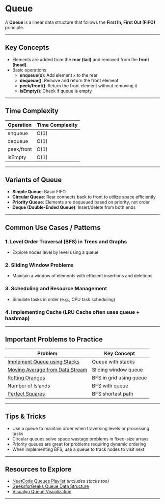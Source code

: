 #  Queue 

A **Queue** is a linear data structure that follows the **First In, First Out (FIFO)** principle.

---

##  Key Concepts

- Elements are added from the **rear (tail)** and removed from the **front (head)**.
- Basic operations:
  - **enqueue(x)**: Add element `x` to the rear
  - **dequeue()**: Remove and return the front element
  - **peek/front()**: Return the front element without removing it
  - **isEmpty()**: Check if queue is empty

---

##  Time Complexity

| Operation | Time Complexity |
|-----------|-----------------|
| enqueue   | O(1)            |
| dequeue   | O(1)            |
| peek/front| O(1)            |
| isEmpty   | O(1)            |

---

##  Variants of Queue

- **Simple Queue**: Basic FIFO
- **Circular Queue**: Rear connects back to front to utilize space efficiently
- **Priority Queue**: Elements are dequeued based on priority, not order
- **Deque (Double-Ended Queue)**: Insert/delete from both ends

---

##  Common Use Cases / Patterns

### 1. Level Order Traversal (BFS) in Trees and Graphs
- Explore nodes level by level using a queue

### 2. Sliding Window Problems
- Maintain a window of elements with efficient insertions and deletions

### 3. Scheduling and Resource Management
- Simulate tasks in order (e.g., CPU task scheduling)

### 4. Implementing Cache (LRU Cache often uses queue + hashmap)

---

##  Important Problems to Practice

| Problem                                              | Key Concept        |
|-----------------------------------------------------|--------------------|
| [Implement Queue using Stacks](https://leetcode.com/problems/implement-queue-using-stacks/) | Queue with stacks   |
| [Moving Average from Data Stream](https://leetcode.com/problems/moving-average-from-data-stream/) | Sliding window queue|
| [Rotting Oranges](https://leetcode.com/problems/rotting-oranges/)               | BFS in grid using queue |
| [Number of Islands](https://leetcode.com/problems/number-of-islands/)           | BFS with queue      |
| [Perfect Squares](https://leetcode.com/problems/perfect-squares/)                | BFS shortest path   |

---

## Tips & Tricks

- Use a queue to maintain order when traversing levels or processing tasks
- Circular queues solve space wastage problems in fixed-size arrays
- Priority queues are great for problems requiring dynamic ordering
- When implementing BFS, use a queue to track nodes to visit next

---

## Resources to Explore

- [NeetCode Queues Playlist](https://www.youtube.com/playlist?list=PLot-Xpze53ldVwtstag2TL4HQhAnC8ATf) *(includes stacks too)*
- [GeeksforGeeks Queue Data Structure](https://www.geeksforgeeks.org/queue-data-structure/)
- [Visualgo Queue Visualization](https://visualgo.net/en/list)

---


